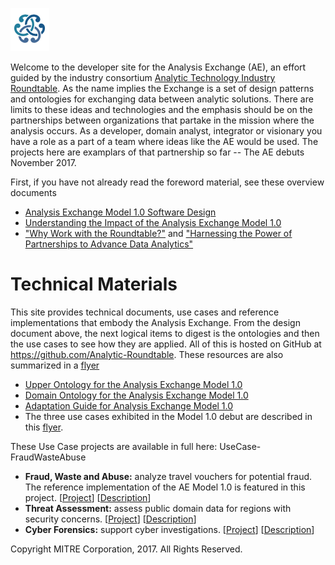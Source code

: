 ![Analytic Roundtable](./img/analytic-roundtable-logo.png)

Welcome to the developer site for the Analysis Exchange (AE), an effort guided by the industry consortium [Analytic Technology Industry Roundtable](http://technologyroundtable.org).  As the name implies the Exchange is a set of design patterns and ontologies for exchanging data between analytic solutions. There are limits to these ideas and technologies and the emphasis should be on the partnerships between organizations that partake in the mission where the analysis occurs. As a developer, domain analyst, integrator or visionary you have a role as a part of a team where ideas like the AE would be used.  The projects here are examplars of that partnership so far -- The AE debuts November 2017.

First, if you have not already read the foreword material, see these overview documents
* [Analysis Exchange Model 1.0 Software Design](http://technologyroundtable.org/pdfs/Analysis-Exchange-Model1-Design-2017.pdf)
* [Understanding the Impact of the Analysis Exchange Model 1.0](http://technologyroundtable.org/pdfs/AE-Impact-Whitepape.pdf)
* ["Why Work with the Roundtable?"](http://technologyroundtable.org/pdfs/Why-Work-With-The-Roundtable.pdf) and
  ["Harnessing the Power of Partnerships to Advance Data Analytics"](http://technologyroundtable.org/pdfs/Roundtable2.pdf)

Technical Materials
===================
This site provides technical documents, use cases and reference implementations that embody the Analysis Exchange.  From the design document above, the next logical items to digest is the ontologies and then the use cases to see how they are applied.  All of this is hosted on GitHub at https://github.com/Analytic-Roundtable.  These resources are also summarized in a [flyer](http://technologyroundtable.org/pdfs/Roundtable-Resources.pdf)

* [Upper Ontology for the Analysis Exchange Model 1.0](https://github.com/Analytic-Roundtable/Analysis-Exchange/doc/AnalysisExchange-Upper-Ontology-2017.pdf)
* [Domain Ontology for the Analysis Exchange Model 1.0](https://github.com/Analytic-Roundtable/Analysis-Exchange/doc/AnalysisExchange-Domain-Ontologies-2017.pdf)
* [Adaptation Guide for Analysis Exchange Model 1.0](https://github.com/Analytic-Roundtable/Analysis-Exchange/doc)
* The three use cases exhibited in the Model 1.0 debut are described in this 
  [flyer](http://technologyroundtable.org/pdfs/Roundtable-Three-Use-Cases.pdf).

These Use Case projects are available in full here:
UseCase-FraudWasteAbuse
* **Fraud, Waste and Abuse:** analyze travel vouchers for potential fraud.  The reference implementation of the AE Model 1.0 is featured in this project. \[[Project](https://github.com/Analytic-Roundtable/UseCase-FraudWasteAbuse)\] \[[Description](https://github.com/Analytic-Roundtable/UseCase-FraudWasteAbuse/blob/master/Travel-Voucher-and-MedicalClaims-UseCase-v4.pdf)\]
* **Threat Assessment:** assess public domain data for regions with security concerns.
  \[[Project](https://github.com/Analytic-Roundtable/UseCase-ThreatAssessment)\] \[[Description](https://github.com/Analytic-Roundtable/UseCase-ThreatAssessment/blob/master/UseCase-ThreatAssessment-v4.pdf)\]
* **Cyber Forensics:** support cyber investigations. \[[Project](https://github.com/Analytic-Roundtable/UseCase-CyberForensics)\] \[[Description](https://github.com/Analytic-Roundtable/UseCase-CyberForensics/blob/master/Cyber%20Use%20Case.pdf)\]


Copyright MITRE Corporation, 2017. All Rights Reserved.
